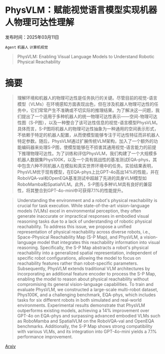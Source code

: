 # PhysVLM：赋能视觉语言模型实现机器人物理可达性理解

发布时间：2025年03月11日

`Agent` `机器人` `计算机视觉`

> PhysVLM: Enabling Visual Language Models to Understand Robotic Physical Reachability

# 摘要

> 理解环境和机器人的物理可达性是任务执行的关键。尽管目前的视觉-语言模型（VLMs）在环境感知方面表现出色，但在涉及机器人物理可达性的任务中，它们常常产生不准确或不切实际的推理结果。为了解决这一问题，我们提出了一个适用于多种机器人的统一物理可达性表示——空间-物理可达性图（S-P图），以及一种整合了该可达性信息的视觉-语言模型PhysVLM。具体而言，S-P图将机器人的物理可达性抽象为一种通用的空间表示形式，不依赖于特定的机器人配置，从而使模型能够专注于可达性特征而非机器人特定参数。随后，PhysVLM通过扩展传统VLM架构，加入了一个额外的功能编码器来处理S-P图，使模型能够在不损害其通用视觉-语言能力的前提下推理物理可达性。为了训练和评估PhysVLM，我们构建了一个大规模多机器人数据集Phys100K，以及一个具有挑战性的基准测试EQA-phys，其中包含六种不同机器人在模拟和真实世界环境中的任务。实验结果表明，PhysVLM优于现有模型，在EQA-phys上比GPT-4o高出14%的性能，并在RoboVQA-val和OpenEQA基准测试中超越了先进的具身VLM模型如RoboMamba和SpatialVLM。此外，S-P图与多种VLM具有良好的兼容性，将其整合到GPT-4o-mini中可获得7.1%的性能提升。

> Understanding the environment and a robot's physical reachability is crucial for task execution. While state-of-the-art vision-language models (VLMs) excel in environmental perception, they often generate inaccurate or impractical responses in embodied visual reasoning tasks due to a lack of understanding of robotic physical reachability. To address this issue, we propose a unified representation of physical reachability across diverse robots, i.e., Space-Physical Reachability Map (S-P Map), and PhysVLM, a vision-language model that integrates this reachability information into visual reasoning. Specifically, the S-P Map abstracts a robot's physical reachability into a generalized spatial representation, independent of specific robot configurations, allowing the model to focus on reachability features rather than robot-specific parameters. Subsequently, PhysVLM extends traditional VLM architectures by incorporating an additional feature encoder to process the S-P Map, enabling the model to reason about physical reachability without compromising its general vision-language capabilities. To train and evaluate PhysVLM, we constructed a large-scale multi-robot dataset, Phys100K, and a challenging benchmark, EQA-phys, which includes tasks for six different robots in both simulated and real-world environments. Experimental results demonstrate that PhysVLM outperforms existing models, achieving a 14\% improvement over GPT-4o on EQA-phys and surpassing advanced embodied VLMs such as RoboMamba and SpatialVLM on the RoboVQA-val and OpenEQA benchmarks. Additionally, the S-P Map shows strong compatibility with various VLMs, and its integration into GPT-4o-mini yields a 7.1\% performance improvement.

[Arxiv](https://arxiv.org/abs/2503.08481)